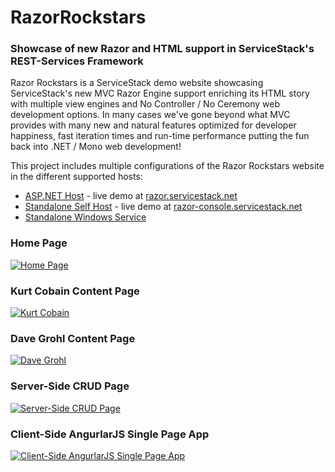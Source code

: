 RazorRockstars
==============

### Showcase of new Razor and HTML support in ServiceStack's REST-Services Framework

Razor Rockstars is a ServiceStack demo website showcasing ServiceStack's new MVC Razor Engine support enriching 
its HTML story with multiple view engines and No Controller / No Ceremony web development options. 
In many cases we've gone beyond what MVC provides with many new and natural features optimized for developer 
happiness, fast iteration times and run-time performance putting the fun back into .NET / Mono web development!

This project includes multiple configurations of the Razor Rockstars website in the different supported hosts:

  - [ASP.NET Host](https://github.com/ServiceStack/RazorRockstars/tree/master/src/RazorRockstars.WebHost) - live demo at [razor.servicestack.net](http://razor.servicestack.net)
  - [Standalone Self Host](https://github.com/ServiceStack/RazorRockstars/tree/master/src/RazorRockstars.SelfHost) - live demo at [razor-console.servicestack.net](http://razor-console.servicestack.net)
  - [Standalone Windows Service](https://github.com/ServiceStack/RazorRockstars/tree/master/src/RazorRockstars.WinService)


### Home Page 
[![Home Page](http://www.servicestack.net/files/rockstars-01.png)](http://razor.servicestack.net/)

### Kurt Cobain Content Page
[![Kurt Cobain](http://www.servicestack.net/files/rockstars-02.png)](http://razor.servicestack.net/stars/dead/cobain/)

### Dave Grohl Content Page
[![Dave Grohl](http://www.servicestack.net/files/rockstars-03.png)](http://razor.servicestack.net/stars/alive/grohl)

### Server-Side CRUD Page
[![Server-Side CRUD Page](http://www.servicestack.net/files/rockstars-04.png)](http://razor.servicestack.net/rockstars)

### Client-Side AngurlarJS Single Page App
[![Client-Side AngurlarJS Single Page App](http://www.servicestack.net/files/rockstars-05.png)](http://razor.servicestack.net/rockstars?View=AngularJS)


